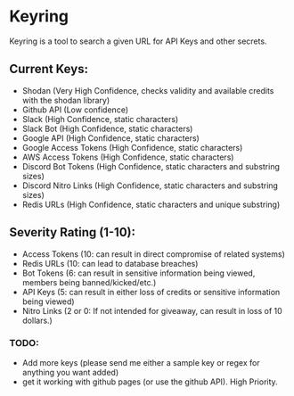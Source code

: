 # Keyring
Keyring is a tool to search a given URL for API Keys and other secrets.

## Current Keys:
- Shodan (Very High Confidence, checks validity and available credits with the shodan library)
- Github API (Low confidence)
- Slack (High Confidence, static characters)
- Slack Bot (High Confidence, static characters)
- Google API (High Confidence, static characters)
- Google Access Tokens (High Confidence, static characters)
- AWS Access Tokens (High Confidence, static characters)
- Discord Bot Tokens (High Confidence, static characters and substring sizes)
- Discord Nitro Links (High Confidence, static characters and substring sizes)
- Redis URLs (High Confidence, static characters and unique substring)

## Severity Rating (1-10):
- Access Tokens (10: can result in direct compromise of related systems)
- Redis URLs (10: can lead to database breaches)
- Bot Tokens (6: can result in sensitive information being viewed, members being banned/kicked/etc.)
- API Keys (5: can result in either loss of credits or sensitive information being viewed)
- Nitro Links (2 or 0: If not intended for giveaway, can result in loss of 10 dollars.)

### TODO:
- Add more keys (please send me either a sample key or regex for anything you want added)
- get it working with github pages (or use the github API). High Priority.
